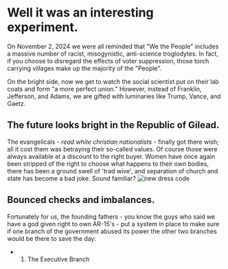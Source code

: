 # Well it was an interesting experiment.

On November 2, 2024 we were all reminded that "We the People" includes a massive number of racist, misogynistic, anti-science troglodytes. In fact, if you choose to disregard the effects of voter suppression, those torch carrying villages make up the majority of the "People". 

On the bright side, now we get to watch the social scientist put on their lab coats and form "a more perfect union." However, instead of Franklin, Jefferson, and Adams, we are gifted with luminaries like Trump, Vance, and Gaetz.
## The future looks bright in the Republic of Gilead.
The evangelicals - _read white christian nationalists_ - finally got there wish; all it cost them was betraying their so-called values. Of course those were always available at a discount to the right buyer.
Women have once again been stripped of the right to choose what happens to their own bodies, there has been a ground swell of 'trad wive', and separation of church and state has become a bad joke. Sound familiar? ![new dress code](https://cdn.mobilesyrup.com/wp-content/uploads/2017/06/the-handmaids-tale.jpg)
##  Bounced checks and imbalances.
Fortunately for us, the founding fathers - you know the guys who said we have a god given right to own AR-15's - put a system in place to make sure if one branch of the government abused its power the other two branches would be there to save the day:
-   1. The Executive Branch 
